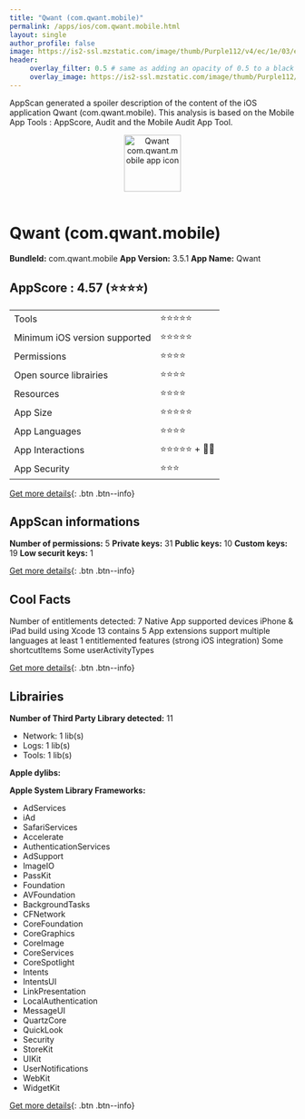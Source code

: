 ```yaml
---
title: "Qwant (com.qwant.mobile)"
permalink: /apps/ios/com.qwant.mobile.html
layout: single
author_profile: false
image: https://is2-ssl.mzstatic.com/image/thumb/Purple112/v4/ec/1e/03/ec1e03f5-4afa-e8c3-2fd0-e5d800ceddce/AppIcon-0-0-1x_U007emarketing-0-10-0-0-85-220-0.png/512x512bb.jpg
header: 
     overlay_filter: 0.5 # same as adding an opacity of 0.5 to a black background
     overlay_image: https://is2-ssl.mzstatic.com/image/thumb/Purple112/v4/ec/1e/03/ec1e03f5-4afa-e8c3-2fd0-e5d800ceddce/AppIcon-0-0-1x_U007emarketing-0-10-0-0-85-220-0.png/512x512bb.jpg
---
```

AppScan generated a spoiler description of the content of the iOS application Qwant (com.qwant.mobile). This analysis is based on the Mobile App Tools : AppScore, Audit and the Mobile Audit App Tool.

  
  
<div style="text-align: center;"><img src="https://is2-ssl.mzstatic.com/image/thumb/Purple112/v4/ec/1e/03/ec1e03f5-4afa-e8c3-2fd0-e5d800ceddce/AppIcon-0-0-1x_U007emarketing-0-10-0-0-85-220-0.png/512x512bb.jpg" width="100" height="100" alt="Qwant com.qwant.mobile app icon"></div></br>
  
# Qwant (com.qwant.mobile)

**BundleId:** com.qwant.mobile
**App Version:** 3.5.1
**App Name:** Qwant


## AppScore : 4.57 (⭐️⭐️⭐️⭐️) 

<table>
<tr><td> Tools </td><td> ⭐️⭐️⭐️⭐️⭐️ </td></tr>
<tr><td> Minimum iOS version supported </td><td> ⭐️⭐️⭐️⭐️⭐️ </td></tr>
<tr><td> Permissions </td><td> ⭐️⭐️⭐️⭐️ </td></tr>
<tr><td> Open source librairies </td><td> ⭐️⭐️⭐️⭐️ </td></tr>
<tr><td> Resources </td><td> ⭐️⭐️⭐️⭐️ </td></tr>
<tr><td> App Size </td><td> ⭐️⭐️⭐️⭐️⭐️ </td></tr>
<tr><td> App Languages </td><td> ⭐️⭐️⭐️⭐️ </td></tr>
<tr><td> App Interactions </td><td> ⭐️⭐️⭐️⭐️⭐️ + 🌟🌟 </td></tr>
<tr><td> App Security </td><td> ⭐️⭐️⭐️ </td></tr>
</table>

[Get more details](/pricing.html){: .btn .btn--info}  
  
## AppScan informations 

**Number of permissions:** 5
**Private keys:** 31
**Public keys:** 10
**Custom keys:** 19
**Low securit keys:** 1
  
[Get more details](/pricing.html){: .btn .btn--info}

## Cool Facts

Number of entitlements detected: 7
Native App
supported devices iPhone & iPad
build using Xcode 13
contains 5 App extensions
support multiple languages
at least 1 entitlemented features (strong iOS integration)
Some shortcutItems 
Some userActivityTypes
  
[Get more details](/pricing.html){: .btn .btn--info}

## Librairies 
**Number of Third Party Library detected:** 11
- Network: 1 lib(s)
- Logs: 1 lib(s)
- Tools: 1 lib(s)

**Apple dylibs:**


**Apple System Library Frameworks:**
- AdServices
- iAd
- SafariServices
- Accelerate
- AuthenticationServices
- AdSupport
- ImageIO
- PassKit
- Foundation
- AVFoundation
- BackgroundTasks
- CFNetwork
- CoreFoundation
- CoreGraphics
- CoreImage
- CoreServices
- CoreSpotlight
- Intents
- IntentsUI
- LinkPresentation
- LocalAuthentication
- MessageUI
- QuartzCore
- QuickLook
- Security
- StoreKit
- UIKit
- UserNotifications
- WebKit
- WidgetKit


  
[Get more details](/pricing.html){: .btn .btn--info}

